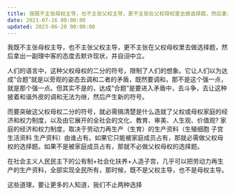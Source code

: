 ```yaml
---
title: 我既不主张母权主导，也不主张父权主导，更不主张在父权母权里去做选择题，然后拿出一副理中客的态度去默许现状，并自诩中立。
date: 2021-07-16 00:00:00
updated: 2023-06-20 00:00:00
---
```


我既不主张母权主导，也不主张父权主导，更不主张在父权母权里去做选择题，然后拿出一副理中客的态度去默许现状，并自诩中立。

人们的语言中，这种父权母权的二分的符号，限制了人们的想象。它让人们以为达成“合题”就是以旁观的姿态去调和二者的矛盾，既然要调和，那不是这个强一点，就是那个强一点。但其实不是的，达成“合题”是要进入矛盾中，去斗争，去让这种披着和谐外皮的调和无法为继，然后产生新的符号。

而要突破这父权母权二分的符号，就必需搞清楚是什么造就了父权或母权家庭的经济和权力制度，以及由它展开的全社会的文化、教育、审美、人生观、价值观? 家庭的经济和权力制度，取决于劳动力再生产（生育）的生产资料（生殖细胞 子宫 生活资料 生产资料）由谁占有。如果它只能被家庭成员占有，那就必需做父权母权的选择题。如果不是被家庭成员占有，那就不必做父权母权的选择题。

在社会主义人民民主下的公有制+社会化扶养+人造子宫，几乎可以把劳动力再生产的生产资料，全部实现全民所有，那时候，既不是父权主导，也不是母权主导。

这些道理，要让更多的人知道，我们不止两种选择
